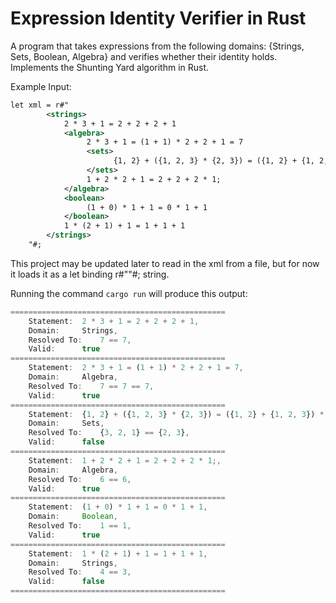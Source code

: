 # Expression Identity Verifier in Rust

A program that takes expressions from the following domains: {Strings, Sets, Boolean, Algebra} and verifies whether their identity holds. Implements the Shunting Yard algorithm in Rust.

Example Input:

```xml
let xml = r#"
        <strings>
            2 * 3 + 1 = 2 + 2 + 2 + 1 
            <algebra>
                 2 * 3 + 1 = (1 + 1) * 2 + 2 + 1 = 7
                 <sets>
                       {1, 2} + ({1, 2, 3} * {2, 3}) = ({1, 2} + {1, 2, 3}) * {2, 3}
                 </sets>
                 1 + 2 * 2 + 1 = 2 + 2 + 2 * 1;         
            </algebra>
            <boolean>
                 (1 + 0) * 1 + 1 = 0 * 1 + 1
            </boolean>
            1 * (2 + 1) + 1 = 1 + 1 + 1 
        </strings>
    "#;
```

This project may be updated later to read in the xml from a file, but for now it loads it as a let binding r#""#; string.

Running the command `cargo run` will produce this output:

```javascript
================================================
    Statement:  2 * 3 + 1 = 2 + 2 + 2 + 1,
    Domain:     Strings,
    Resolved To:    7 == 7,
    Valid:      true
================================================
    Statement:  2 * 3 + 1 = (1 + 1) * 2 + 2 + 1 = 7,
    Domain:     Algebra,
    Resolved To:    7 == 7 == 7,
    Valid:      true
================================================
    Statement:  {1, 2} + ({1, 2, 3} * {2, 3}) = ({1, 2} + {1, 2, 3}) * {2, 3},
    Domain:     Sets,
    Resolved To:    {3, 2, 1} == {2, 3},
    Valid:      false
================================================
    Statement:  1 + 2 * 2 + 1 = 2 + 2 + 2 * 1;,
    Domain:     Algebra,
    Resolved To:    6 == 6,
    Valid:      true
================================================
    Statement:  (1 + 0) * 1 + 1 = 0 * 1 + 1,
    Domain:     Boolean,
    Resolved To:    1 == 1,
    Valid:      true
================================================
    Statement:  1 * (2 + 1) + 1 = 1 + 1 + 1,
    Domain:     Strings,
    Resolved To:    4 == 3,
    Valid:      false
================================================
```
